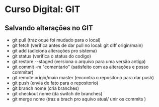 # Curso Digital: GIT

## Salvando alterações no GIT

* git pull (traz oque foi mudado para o local)
* git fetch (verifica antes de dar pull no local: git diff origin/main)
* git add <file> (adiciona alterações pro sistema)
* git status (verifica o status do codigo)
* git restore --staged <file> (versiona o arquivo para uma versão antiga)
* git commit -m "comentario" (satisfeito com as alterações e posso commitar)
* git remote origin/main master (encontra o repositorio para dar push)
* git push (envia de fato para o repositorio)
* git branch nome (cria branches)
* git checkout nome (da switch de branches)
* git merge nome (traz a brach pro aquivo atual/ unir os commits )
